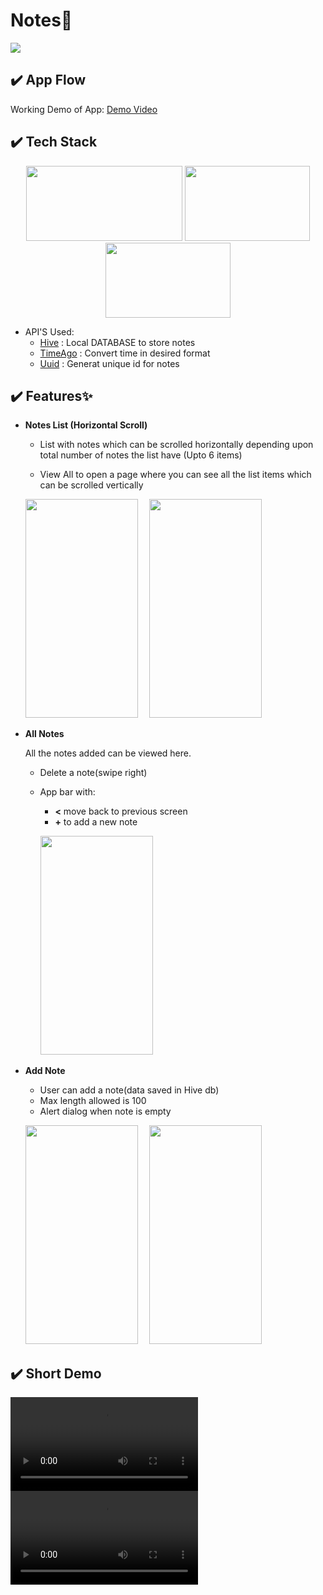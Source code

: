 
# Notes📝








<a href="https://drive.google.com/file/d/11cLaOTGlxJ7v6kkvBydwdHKc83WsG7qG/view?usp=sharing">
  <img margin="0" src="https://firebasestorage.googleapis.com/v0/b/baithak-4a1fe.appspot.com/o/android-ver1.svg?alt=media&token=b22cc972-c33f-4d7f-910f-07bc17e9b20e" />
</a>

## ✔️ App Flow

Working Demo of App: [Demo Video](https://drive.google.com/file/d/1Mg6Fsk9pvFxyNBdMvvepGOIlyKM4ZbSO/view?usp=share_link)



## ✔️ Tech Stack

<p align="center">
  
   <img width="250" height="120" src="https://user-images.githubusercontent.com/68559217/146030875-062fd553-3ec1-4b70-b5f1-1dabb1ea39e5.png">
  <img width="200" height="120" src="https://user-images.githubusercontent.com/68559217/146030868-c270cee6-e305-4d4f-b010-e2a9cc9aa17b.png">
   <img width="200" height="120" src="https://user-images.githubusercontent.com/68559217/202912151-ea5d4d16-46df-4630-aa70-844ea271c732.png">
</p>

  - API'S Used:
     - [Hive](https://pub.dev/packages/hive) : Local DATABASE to store notes
     - [TimeAgo](https://pub.dev/packages/timeago) : Convert time in desired format
     - [Uuid](https://pub.dev/packages/uuid) : Generat unique id for notes
     
  
## ✔️ Features✨


-  **Notes List (Horizontal Scroll)**

    - List with notes which can be scrolled horizontally depending upon total number of notes the list have (Upto 6 items)
    - View All to open a page where you can see all the list items which can be scrolled vertically
   
      <p >
     <img width="180" height="350" src="https://user-images.githubusercontent.com/68559217/202912775-05b3c869-5917-4ec9-bc84-565e991f58e7.jpg">&emsp;
     <img width="180" height="350" src="https://user-images.githubusercontent.com/68559217/202912496-961f3074-c2a6-4f60-924b-d94d0b6fb399.jpg">&emsp;
          </p>
    
     
- **All Notes**

   All the notes added can be viewed here.
   
   - Delete a note(swipe right)
   - App bar with:
   
     - **<** move back to previous screen
     - **+** to add a new note
  

      <p >
     <img width="180" height="350" src="https://user-images.githubusercontent.com/68559217/202912155-ce95b2d1-bbfe-488e-b325-370d6718e86a.jpg">&emsp;
     </p>

- **Add Note**
    
    - User can add a note(data saved in Hive db) 
    - Max length allowed is 100
    - Alert dialog when note is empty

   <p >
     <img width="180" height="350" src="https://user-images.githubusercontent.com/68559217/202912152-ba8d5808-071f-4be6-9244-06aca594c8ae.jpg">&emsp;
      <img width="180" height="350" src="https://user-images.githubusercontent.com/68559217/202913985-39628b43-55e4-4255-b40c-fd6df86ff4ec.jpg"><br>
## ✔️ Short Demo
<video src="https://user-images.githubusercontent.com/68559217/202912156-ce3ae708-d742-4ef5-848e-16394f11fe59.mp4" controls="controls" style="max-width:730px;">
</video> <video src="https://user-images.githubusercontent.com/68559217/202912137-b2326a30-eeb1-4f73-8075-24d0a94176ab.mp4" controls="controls" style="max-width:730px;"></video>&emsp;
   </p>
  
  
